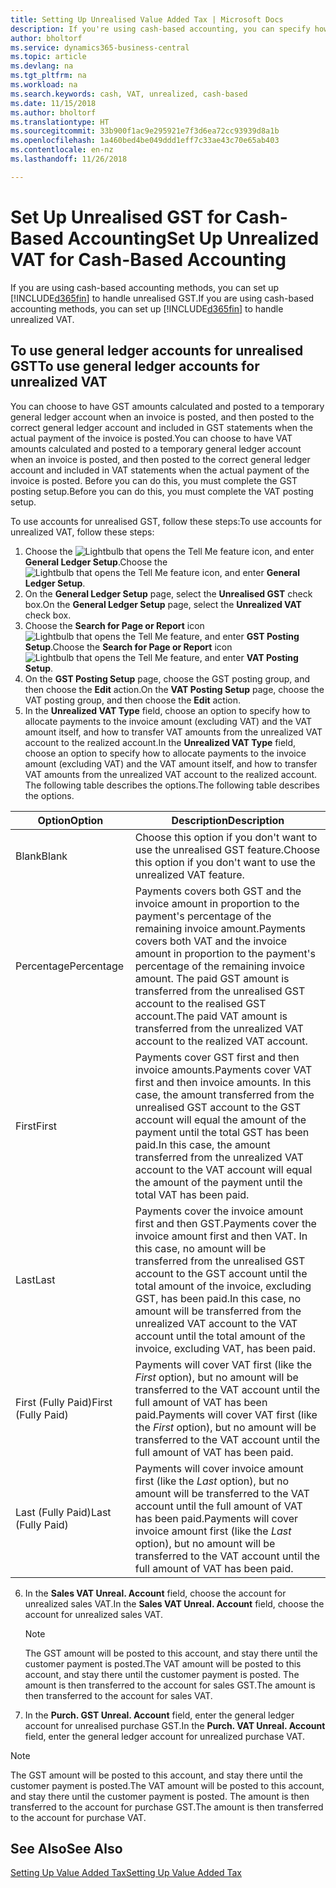 ```yaml
---
title: Setting Up Unrealised Value Added Tax | Microsoft Docs
description: If you're using cash-based accounting, you can specify how to handle unrealised GST for sales and purchases.
author: bholtorf
ms.service: dynamics365-business-central
ms.topic: article
ms.devlang: na
ms.tgt_pltfrm: na
ms.workload: na
ms.search.keywords: cash, VAT, unrealized, cash-based
ms.date: 11/15/2018
ms.author: bholtorf
ms.translationtype: HT
ms.sourcegitcommit: 33b900f1ac9e295921e7f3d6ea72cc93939d8a1b
ms.openlocfilehash: 1a460bed4be049ddd1eff7c33ae43c70e65ab403
ms.contentlocale: en-nz
ms.lasthandoff: 11/26/2018

---
```


# <a name="set-up-unrealized-vat-for-cash-based-accounting"></a><span data-ttu-id="8678c-103">Set Up Unrealised GST for Cash-Based Accounting</span><span class="sxs-lookup"><span data-stu-id="8678c-103">Set Up Unrealized VAT for Cash-Based Accounting</span></span>
<span data-ttu-id="8678c-104">If you are using cash-based accounting methods, you can set up [!INCLUDE[d365fin](includes/d365fin_md.md)] to handle unrealised GST.</span><span class="sxs-lookup"><span data-stu-id="8678c-104">If you are using cash-based accounting methods, you can set up [!INCLUDE[d365fin](includes/d365fin_md.md)] to handle unrealized VAT.</span></span>

## <a name="to-use-general-ledger-accounts-for-unrealized-vat"></a><span data-ttu-id="8678c-105">To use general ledger accounts for unrealised GST</span><span class="sxs-lookup"><span data-stu-id="8678c-105">To use general ledger accounts for unrealized VAT</span></span>
<span data-ttu-id="8678c-106">You can choose to have GST amounts calculated and posted to a temporary general ledger account when an invoice is posted, and then posted to the correct general ledger account and included in GST statements when the actual payment of the invoice is posted.</span><span class="sxs-lookup"><span data-stu-id="8678c-106">You can choose to have VAT amounts calculated and posted to a temporary general ledger account when an invoice is posted, and then posted to the correct general ledger account and included in VAT statements when the actual payment of the invoice is posted.</span></span> <span data-ttu-id="8678c-107">Before you can do this, you must complete the GST posting setup.</span><span class="sxs-lookup"><span data-stu-id="8678c-107">Before you can do this, you must complete the VAT posting setup.</span></span>

<span data-ttu-id="8678c-108">To use accounts for unrealised GST, follow these steps:</span><span class="sxs-lookup"><span data-stu-id="8678c-108">To use accounts for unrealized VAT, follow these steps:</span></span>
1. <span data-ttu-id="8678c-109">Choose the ![Lightbulb that opens the Tell Me feature](media/ui-search/search_small.png "Tell me what you want to do") icon, and enter **General Ledger Setup**.</span><span class="sxs-lookup"><span data-stu-id="8678c-109">Choose the ![Lightbulb that opens the Tell Me feature](media/ui-search/search_small.png "Tell me what you want to do") icon, and enter **General Ledger Setup**.</span></span>
2. <span data-ttu-id="8678c-110">On the **General Ledger Setup** page, select the **Unrealised GST** check box.</span><span class="sxs-lookup"><span data-stu-id="8678c-110">On the **General Ledger Setup** page, select the **Unrealized VAT** check box.</span></span>
3. <span data-ttu-id="8678c-111">Choose the **Search for Page or Report** icon ![Lightbulb that opens the Tell Me feature](media/ui-search/search_small.png "Tell me what you want to do"), and enter **GST Posting Setup**.</span><span class="sxs-lookup"><span data-stu-id="8678c-111">Choose the **Search for Page or Report** icon ![Lightbulb that opens the Tell Me feature](media/ui-search/search_small.png "Tell me what you want to do"), and enter **VAT Posting Setup**.</span></span>
4. <span data-ttu-id="8678c-112">On the **GST Posting Setup** page, choose the GST posting group, and then choose the **Edit** action.</span><span class="sxs-lookup"><span data-stu-id="8678c-112">On the **VAT Posting Setup** page, choose the VAT posting group, and then choose the **Edit** action.</span></span>
5. <span data-ttu-id="8678c-113">In the **Unrealized VAT Type** field, choose an option to specify how to allocate payments to the invoice amount (excluding VAT) and the VAT amount itself, and how to transfer VAT amounts from the unrealized VAT account to the realized account.</span><span class="sxs-lookup"><span data-stu-id="8678c-113">In the **Unrealized VAT Type** field, choose an option to specify how to allocate payments to the invoice amount (excluding VAT) and the VAT amount itself, and how to transfer VAT amounts from the unrealized VAT account to the realized account.</span></span> <span data-ttu-id="8678c-114">The following table describes the options.</span><span class="sxs-lookup"><span data-stu-id="8678c-114">The following table describes the options.</span></span>

| <span data-ttu-id="8678c-115">Option</span><span class="sxs-lookup"><span data-stu-id="8678c-115">Option</span></span> | <span data-ttu-id="8678c-116">Description</span><span class="sxs-lookup"><span data-stu-id="8678c-116">Description</span></span> |
| --- | --- |
| <span data-ttu-id="8678c-117">Blank</span><span class="sxs-lookup"><span data-stu-id="8678c-117">Blank</span></span> | <span data-ttu-id="8678c-118">Choose this option if you don't want to use the unrealised GST feature.</span><span class="sxs-lookup"><span data-stu-id="8678c-118">Choose this option if you don't want to use the unrealized VAT feature.</span></span> |
| <span data-ttu-id="8678c-119">Percentage</span><span class="sxs-lookup"><span data-stu-id="8678c-119">Percentage</span></span> | <span data-ttu-id="8678c-120">Payments covers both GST and the invoice amount in proportion to the payment's percentage of the remaining invoice amount.</span><span class="sxs-lookup"><span data-stu-id="8678c-120">Payments covers both VAT and the invoice amount in proportion to the payment's percentage of the remaining invoice amount.</span></span> <span data-ttu-id="8678c-121">The paid GST amount is transferred from the unrealised GST account to the realised GST account.</span><span class="sxs-lookup"><span data-stu-id="8678c-121">The paid VAT amount is transferred from the unrealized VAT account to the realized VAT account.</span></span> |
| <span data-ttu-id="8678c-122">First</span><span class="sxs-lookup"><span data-stu-id="8678c-122">First</span></span> | <span data-ttu-id="8678c-123">Payments cover GST first and then invoice amounts.</span><span class="sxs-lookup"><span data-stu-id="8678c-123">Payments cover VAT first and then invoice amounts.</span></span> <span data-ttu-id="8678c-124">In this case, the amount transferred from the unrealised GST account to the GST account will equal the amount of the payment until the total GST has been paid.</span><span class="sxs-lookup"><span data-stu-id="8678c-124">In this case, the amount transferred from the unrealized VAT account to the VAT account will equal the amount of the payment until the total VAT has been paid.</span></span> |
| <span data-ttu-id="8678c-125">Last</span><span class="sxs-lookup"><span data-stu-id="8678c-125">Last</span></span> | <span data-ttu-id="8678c-126">Payments cover the invoice amount first and then GST.</span><span class="sxs-lookup"><span data-stu-id="8678c-126">Payments cover the invoice amount first and then VAT.</span></span> <span data-ttu-id="8678c-127">In this case, no amount will be transferred from the unrealised GST account to the GST account until the total amount of the invoice, excluding GST, has been paid.</span><span class="sxs-lookup"><span data-stu-id="8678c-127">In this case, no amount will be transferred from the unrealized VAT account to the VAT account until the total amount of the invoice, excluding VAT, has been paid.</span></span> |
| <span data-ttu-id="8678c-128">First (Fully Paid)</span><span class="sxs-lookup"><span data-stu-id="8678c-128">First (Fully Paid)</span></span> | <span data-ttu-id="8678c-129">Payments will cover VAT first (like the _First_ option), but no amount will be transferred to the VAT account until the full amount of VAT has been paid.</span><span class="sxs-lookup"><span data-stu-id="8678c-129">Payments will cover VAT first (like the _First_ option), but no amount will be transferred to the VAT account until the full amount of VAT has been paid.</span></span> |
| <span data-ttu-id="8678c-130">Last (Fully Paid)</span><span class="sxs-lookup"><span data-stu-id="8678c-130">Last (Fully Paid)</span></span> | <span data-ttu-id="8678c-131">Payments will cover invoice amount first (like the _Last_ option), but no amount will be transferred to the VAT account until the full amount of VAT has been paid.</span><span class="sxs-lookup"><span data-stu-id="8678c-131">Payments will cover invoice amount first (like the _Last_ option), but no amount will be transferred to the VAT account until the full amount of VAT has been paid.</span></span> |

6. <span data-ttu-id="8678c-132">In the **Sales VAT Unreal. Account** field, choose the account for unrealized sales VAT.</span><span class="sxs-lookup"><span data-stu-id="8678c-132">In the **Sales VAT Unreal. Account** field, choose the account for unrealized sales VAT.</span></span>

    > [!NOTE]  
    > <span data-ttu-id="8678c-133">The GST amount will be posted to this account, and stay there until the customer payment is posted.</span><span class="sxs-lookup"><span data-stu-id="8678c-133">The VAT amount will be posted to this account, and stay there until the customer payment is posted.</span></span> <span data-ttu-id="8678c-134">The amount is then transferred to the account for sales GST.</span><span class="sxs-lookup"><span data-stu-id="8678c-134">The amount is then transferred to the account for sales VAT.</span></span>
7. <span data-ttu-id="8678c-135">In the **Purch. GST Unreal. Account** field, enter the general ledger account for unrealised purchase GST.</span><span class="sxs-lookup"><span data-stu-id="8678c-135">In the **Purch. VAT Unreal. Account** field, enter the general ledger account for unrealized purchase VAT.</span></span>

> [!NOTE]  
> <span data-ttu-id="8678c-136">The GST amount will be posted to this account, and stay there until the customer payment is posted.</span><span class="sxs-lookup"><span data-stu-id="8678c-136">The VAT amount will be posted to this account, and stay there until the customer payment is posted.</span></span> <span data-ttu-id="8678c-137">The amount is then transferred to the account for purchase GST.</span><span class="sxs-lookup"><span data-stu-id="8678c-137">The amount is then transferred to the account for purchase VAT.</span></span>

## <a name="see-also"></a><span data-ttu-id="8678c-138">See Also</span><span class="sxs-lookup"><span data-stu-id="8678c-138">See Also</span></span>
[<span data-ttu-id="8678c-139">Setting Up Value Added Tax</span><span class="sxs-lookup"><span data-stu-id="8678c-139">Setting Up Value Added Tax</span></span>](finance-setup-vat.md)

